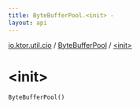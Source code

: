 ```yaml
---
title: ByteBufferPool.<init> - 
layout: api
---
```


<div class='api-docs-breadcrumbs'><a href="../index.html">io.ktor.util.cio</a> / <a href="index.html">ByteBufferPool</a> / <a href="./-init-.html">&lt;init&gt;</a></div>

# &lt;init&gt;

<div class="signature"><code><span class="identifier">ByteBufferPool</span><span class="symbol">(</span><span class="symbol">)</span></code></div>
